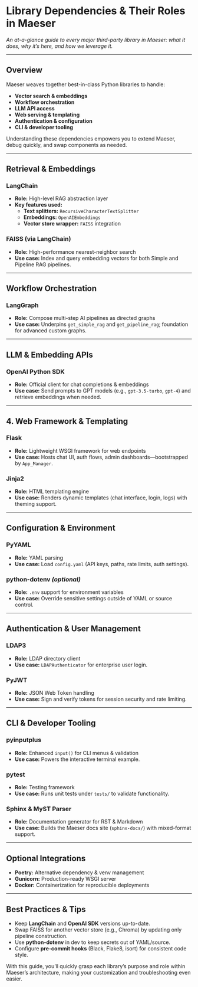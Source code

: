 # Library Dependencies & Their Roles in Maeser

*An at-a-glance guide to every major third-party library in Maeser: what it does, why it’s here, and how we leverage it.*

---

## Overview

Maeser weaves together best-in-class Python libraries to handle:  
- **Vector search & embeddings**  
- **Workflow orchestration**  
- **LLM API access**  
- **Web serving & templating**  
- **Authentication & configuration**  
- **CLI & developer tooling**

Understanding these dependencies empowers you to extend Maeser, debug quickly, and swap components as needed.

---

## Retrieval & Embeddings

### LangChain
- **Role:** High-level RAG abstraction layer
- **Key features used:**
  - **Text splitters:** `RecursiveCharacterTextSplitter`  
  - **Embeddings:** `OpenAIEmbeddings`  
  - **Vector store wrapper:** `FAISS` integration  

### FAISS (via LangChain)
- **Role:** High-performance nearest-neighbor search  
- **Use case:** Index and query embedding vectors for both Simple and Pipeline RAG pipelines.

---

## Workflow Orchestration

### LangGraph
- **Role:** Compose multi-step AI pipelines as directed graphs
- **Use case:** Underpins `get_simple_rag` and `get_pipeline_rag`; foundation for advanced custom graphs.

---

## LLM & Embedding APIs

### OpenAI Python SDK
- **Role:** Official client for chat completions & embeddings
- **Use case:** Send prompts to GPT models (e.g., `gpt-3.5-turbo`, `gpt-4`) and retrieve embeddings when needed.

---

## 4. Web Framework & Templating

### Flask
- **Role:** Lightweight WSGI framework for web endpoints
- **Use case:** Hosts chat UI, auth flows, admin dashboards—bootstrapped by `App_Manager`.

### Jinja2
- **Role:** HTML templating engine
- **Use case:** Renders dynamic templates (chat interface, login, logs) with theming support.

---

## Configuration & Environment

### PyYAML
- **Role:** YAML parsing
- **Use case:** Load `config.yaml` (API keys, paths, rate limits, auth settings).

### python-dotenv *(optional)*
- **Role:** `.env` support for environment variables
- **Use case:** Override sensitive settings outside of YAML or source control.

---

## Authentication & User Management

### LDAP3
- **Role:** LDAP directory client
- **Use case:** `LDAPAuthenticator` for enterprise user login.

### PyJWT
- **Role:** JSON Web Token handling
- **Use case:** Sign and verify tokens for session security and rate limiting.

---

## CLI & Developer Tooling

### pyinputplus
- **Role:** Enhanced `input()` for CLI menus & validation
- **Use case:** Powers the interactive terminal example.

### pytest
- **Role:** Testing framework
- **Use case:** Runs unit tests under `tests/` to validate functionality.

### Sphinx & MyST Parser
- **Role:** Documentation generator for RST & Markdown  
- **Use case:** Builds the Maeser docs site (`sphinx-docs/`) with mixed-format support.

---

## Optional Integrations

- **Poetry:** Alternative dependency & venv management  
- **Gunicorn:** Production-ready WSGI server  
- **Docker:** Containerization for reproducible deployments

---

## Best Practices & Tips

- Keep **LangChain** and **OpenAI SDK** versions up-to-date.  
- Swap FAISS for another vector store (e.g., Chroma) by updating only pipeline construction.  
- Use **python-dotenv** in dev to keep secrets out of YAML/source.  
- Configure **pre-commit hooks** (Black, Flake8, isort) for consistent code style.

With this guide, you’ll quickly grasp each library’s purpose and role within Maeser’s architecture, making your customization and troubleshooting even easier.